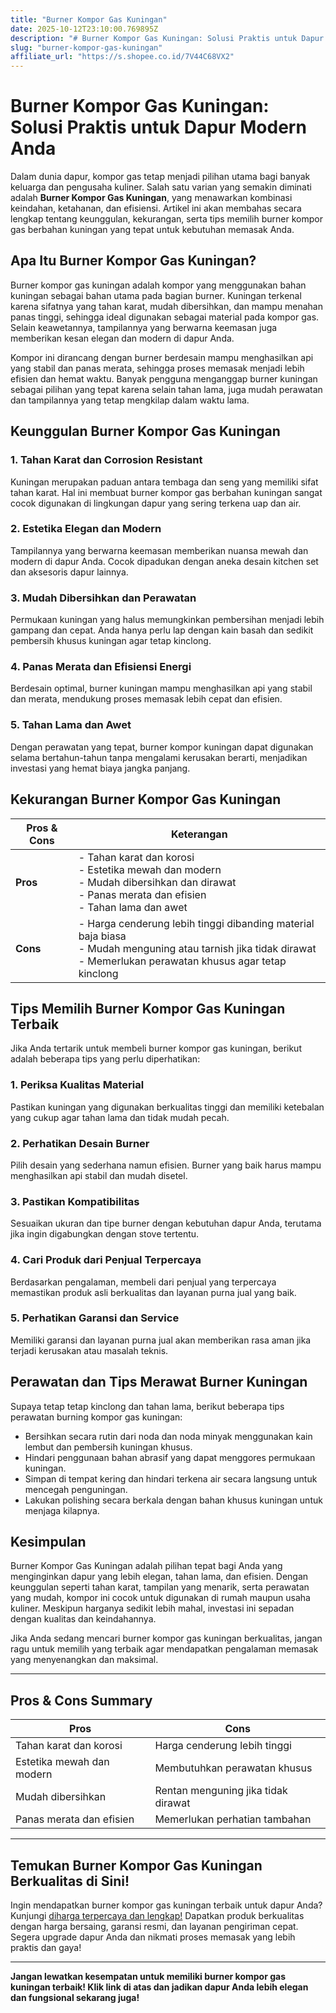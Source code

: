 ```yaml
---
title: "Burner Kompor Gas Kuningan"
date: 2025-10-12T23:10:00.769895Z
description: "# Burner Kompor Gas Kuningan: Solusi Praktis untuk Dapur Modern Anda..."
slug: "burner-kompor-gas-kuningan"
affiliate_url: "https://s.shopee.co.id/7V44C68VX2"
---
```

# Burner Kompor Gas Kuningan: Solusi Praktis untuk Dapur Modern Anda

Dalam dunia dapur, kompor gas tetap menjadi pilihan utama bagi banyak keluarga dan pengusaha kuliner. Salah satu varian yang semakin diminati adalah **Burner Kompor Gas Kuningan**, yang menawarkan kombinasi keindahan, ketahanan, dan efisiensi. Artikel ini akan membahas secara lengkap tentang keunggulan, kekurangan, serta tips memilih burner kompor gas berbahan kuningan yang tepat untuk kebutuhan memasak Anda.

## Apa Itu Burner Kompor Gas Kuningan?

Burner kompor gas kuningan adalah kompor yang menggunakan bahan kuningan sebagai bahan utama pada bagian burner. Kuningan terkenal karena sifatnya yang tahan karat, mudah dibersihkan, dan mampu menahan panas tinggi, sehingga ideal digunakan sebagai material pada kompor gas. Selain keawetannya, tampilannya yang berwarna keemasan juga memberikan kesan elegan dan modern di dapur Anda.

Kompor ini dirancang dengan burner berdesain mampu menghasilkan api yang stabil dan panas merata, sehingga proses memasak menjadi lebih efisien dan hemat waktu. Banyak pengguna menganggap burner kuningan sebagai pilihan yang tepat karena selain tahan lama, juga mudah perawatan dan tampilannya yang tetap mengkilap dalam waktu lama.

## Keunggulan Burner Kompor Gas Kuningan

### 1. Tahan Karat dan Corrosion Resistant
Kuningan merupakan paduan antara tembaga dan seng yang memiliki sifat tahan karat. Hal ini membuat burner kompor gas berbahan kuningan sangat cocok digunakan di lingkungan dapur yang sering terkena uap dan air.

### 2. Estetika Elegan dan Modern
Tampilannya yang berwarna keemasan memberikan nuansa mewah dan modern di dapur Anda. Cocok dipadukan dengan aneka desain kitchen set dan aksesoris dapur lainnya.

### 3. Mudah Dibersihkan dan Perawatan
Permukaan kuningan yang halus memungkinkan pembersihan menjadi lebih gampang dan cepat. Anda hanya perlu lap dengan kain basah dan sedikit pembersih khusus kuningan agar tetap kinclong.

### 4. Panas Merata dan Efisiensi Energi
Berdesain optimal, burner kuningan mampu menghasilkan api yang stabil dan merata, mendukung proses memasak lebih cepat dan efisien.

### 5. Tahan Lama dan Awet
Dengan perawatan yang tepat, burner kompor kuningan dapat digunakan selama bertahun-tahun tanpa mengalami kerusakan berarti, menjadikan investasi yang hemat biaya jangka panjang.

## Kekurangan Burner Kompor Gas Kuningan

| **Pros & Cons** | **Keterangan** |
| --- | --- |
| **Pros** | - Tahan karat dan korosi<br>- Estetika mewah dan modern<br>- Mudah dibersihkan dan dirawat<br>- Panas merata dan efisien<br>- Tahan lama dan awet |
| **Cons** | - Harga cenderung lebih tinggi dibanding material baja biasa<br>- Mudah menguning atau tarnish jika tidak dirawat<br>- Memerlukan perawatan khusus agar tetap kinclong |

## Tips Memilih Burner Kompor Gas Kuningan Terbaik

Jika Anda tertarik untuk membeli burner kompor gas kuningan, berikut adalah beberapa tips yang perlu diperhatikan:

### 1. Periksa Kualitas Material
Pastikan kuningan yang digunakan berkualitas tinggi dan memiliki ketebalan yang cukup agar tahan lama dan tidak mudah pecah.

### 2. Perhatikan Desain Burner
Pilih desain yang sederhana namun efisien. Burner yang baik harus mampu menghasilkan api stabil dan mudah disetel.

### 3. Pastikan Kompatibilitas
Sesuaikan ukuran dan tipe burner dengan kebutuhan dapur Anda, terutama jika ingin digabungkan dengan stove tertentu.

### 4. Cari Produk dari Penjual Terpercaya
Berdasarkan pengalaman, membeli dari penjual yang terpercaya memastikan produk asli berkualitas dan layanan purna jual yang baik.

### 5. Perhatikan Garansi dan Service
Memiliki garansi dan layanan purna jual akan memberikan rasa aman jika terjadi kerusakan atau masalah teknis.

## Perawatan dan Tips Merawat Burner Kuningan

Supaya tetap tetap kinclong dan tahan lama, berikut beberapa tips perawatan burning kompor gas kuningan:

- Bersihkan secara rutin dari noda dan noda minyak menggunakan kain lembut dan pembersih kuningan khusus.
- Hindari penggunaan bahan abrasif yang dapat menggores permukaan kuningan.
- Simpan di tempat kering dan hindari terkena air secara langsung untuk mencegah penguningan.
- Lakukan polishing secara berkala dengan bahan khusus kuningan untuk menjaga kilapnya.

## Kesimpulan

Burner Kompor Gas Kuningan adalah pilihan tepat bagi Anda yang menginginkan dapur yang lebih elegan, tahan lama, dan efisien. Dengan keunggulan seperti tahan karat, tampilan yang menarik, serta perawatan yang mudah, kompor ini cocok untuk digunakan di rumah maupun usaha kuliner. Meskipun harganya sedikit lebih mahal, investasi ini sepadan dengan kualitas dan keindahannya.

Jika Anda sedang mencari burner kompor gas kuningan berkualitas, jangan ragu untuk memilih yang terbaik agar mendapatkan pengalaman memasak yang menyenangkan dan maksimal.

---

## Pros & Cons Summary

| **Pros** | **Cons** |
| --- | --- |
| Tahan karat dan korosi | Harga cenderung lebih tinggi |
| Estetika mewah dan modern | Membutuhkan perawatan khusus |
| Mudah dibersihkan | Rentan menguning jika tidak dirawat |
| Panas merata dan efisien | Memerlukan perhatian tambahan |

---

## Temukan Burner Kompor Gas Kuningan Berkualitas di Sini!

Ingin mendapatkan burner kompor gas kuningan terbaik untuk dapur Anda? Kunjungi [diharga terpercaya dan lengkap!](https://s.shopee.co.id/7V44C68VX2) Dapatkan produk berkualitas dengan harga bersaing, garansi resmi, dan layanan pengiriman cepat. Segera upgrade dapur Anda dan nikmati proses memasak yang lebih praktis dan gaya!

---

**Jangan lewatkan kesempatan untuk memiliki burner kompor gas kuningan terbaik! Klik link di atas dan jadikan dapur Anda lebih elegan dan fungsional sekarang juga!**